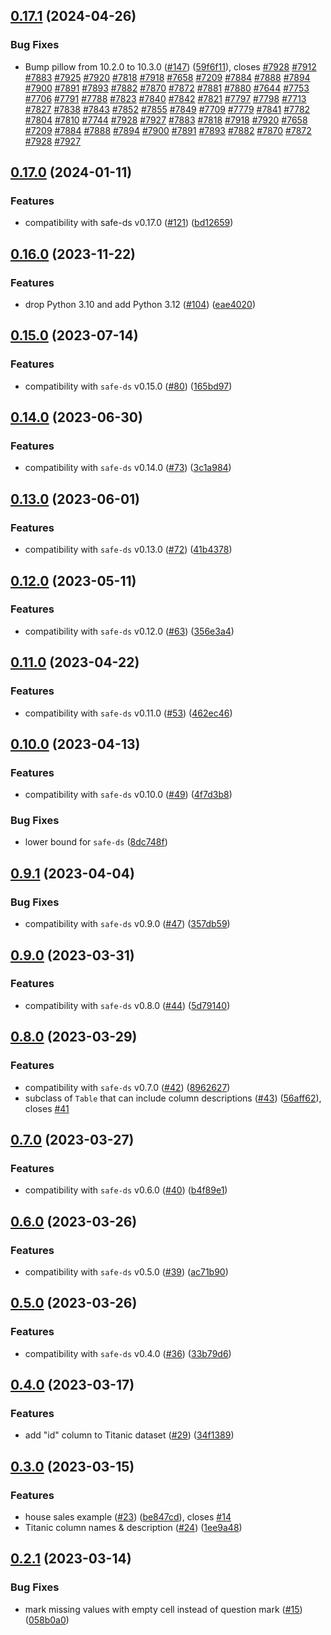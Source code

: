 ## [0.17.1](https://github.com/Safe-DS/Datasets/compare/v0.17.0...v0.17.1) (2024-04-26)


### Bug Fixes

* Bump pillow from 10.2.0 to 10.3.0 ([#147](https://github.com/Safe-DS/Datasets/issues/147)) ([59f6f11](https://github.com/Safe-DS/Datasets/commit/59f6f11a040c9f6bc86e144ec38473816a3cff85)), closes [#7928](https://github.com/Safe-DS/Datasets/issues/7928) [#7912](https://github.com/Safe-DS/Datasets/issues/7912) [#7883](https://github.com/Safe-DS/Datasets/issues/7883) [#7925](https://github.com/Safe-DS/Datasets/issues/7925) [#7920](https://github.com/Safe-DS/Datasets/issues/7920) [#7818](https://github.com/Safe-DS/Datasets/issues/7818) [#7918](https://github.com/Safe-DS/Datasets/issues/7918) [#7658](https://github.com/Safe-DS/Datasets/issues/7658) [#7209](https://github.com/Safe-DS/Datasets/issues/7209) [#7884](https://github.com/Safe-DS/Datasets/issues/7884) [#7888](https://github.com/Safe-DS/Datasets/issues/7888) [#7894](https://github.com/Safe-DS/Datasets/issues/7894) [#7900](https://github.com/Safe-DS/Datasets/issues/7900) [#7891](https://github.com/Safe-DS/Datasets/issues/7891) [#7893](https://github.com/Safe-DS/Datasets/issues/7893) [#7882](https://github.com/Safe-DS/Datasets/issues/7882) [#7870](https://github.com/Safe-DS/Datasets/issues/7870) [#7872](https://github.com/Safe-DS/Datasets/issues/7872) [#7881](https://github.com/Safe-DS/Datasets/issues/7881) [#7880](https://github.com/Safe-DS/Datasets/issues/7880) [#7644](https://github.com/Safe-DS/Datasets/issues/7644) [#7753](https://github.com/Safe-DS/Datasets/issues/7753) [#7706](https://github.com/Safe-DS/Datasets/issues/7706) [#7791](https://github.com/Safe-DS/Datasets/issues/7791) [#7788](https://github.com/Safe-DS/Datasets/issues/7788) [#7823](https://github.com/Safe-DS/Datasets/issues/7823) [#7840](https://github.com/Safe-DS/Datasets/issues/7840) [#7842](https://github.com/Safe-DS/Datasets/issues/7842) [#7821](https://github.com/Safe-DS/Datasets/issues/7821) [#7797](https://github.com/Safe-DS/Datasets/issues/7797) [#7798](https://github.com/Safe-DS/Datasets/issues/7798) [#7713](https://github.com/Safe-DS/Datasets/issues/7713) [#7827](https://github.com/Safe-DS/Datasets/issues/7827) [#7838](https://github.com/Safe-DS/Datasets/issues/7838) [#7843](https://github.com/Safe-DS/Datasets/issues/7843) [#7852](https://github.com/Safe-DS/Datasets/issues/7852) [#7855](https://github.com/Safe-DS/Datasets/issues/7855) [#7849](https://github.com/Safe-DS/Datasets/issues/7849) [#7709](https://github.com/Safe-DS/Datasets/issues/7709) [#7779](https://github.com/Safe-DS/Datasets/issues/7779) [#7841](https://github.com/Safe-DS/Datasets/issues/7841) [#7782](https://github.com/Safe-DS/Datasets/issues/7782) [#7804](https://github.com/Safe-DS/Datasets/issues/7804) [#7810](https://github.com/Safe-DS/Datasets/issues/7810) [#7744](https://github.com/Safe-DS/Datasets/issues/7744) [#7928](https://github.com/Safe-DS/Datasets/issues/7928) [#7927](https://github.com/Safe-DS/Datasets/issues/7927) [#7883](https://github.com/Safe-DS/Datasets/issues/7883) [#7818](https://github.com/Safe-DS/Datasets/issues/7818) [#7918](https://github.com/Safe-DS/Datasets/issues/7918) [#7920](https://github.com/Safe-DS/Datasets/issues/7920) [#7658](https://github.com/Safe-DS/Datasets/issues/7658) [#7209](https://github.com/Safe-DS/Datasets/issues/7209) [#7884](https://github.com/Safe-DS/Datasets/issues/7884) [#7888](https://github.com/Safe-DS/Datasets/issues/7888) [#7894](https://github.com/Safe-DS/Datasets/issues/7894) [#7900](https://github.com/Safe-DS/Datasets/issues/7900) [#7891](https://github.com/Safe-DS/Datasets/issues/7891) [#7893](https://github.com/Safe-DS/Datasets/issues/7893) [#7882](https://github.com/Safe-DS/Datasets/issues/7882) [#7870](https://github.com/Safe-DS/Datasets/issues/7870) [#7872](https://github.com/Safe-DS/Datasets/issues/7872) [#7928](https://github.com/Safe-DS/Datasets/issues/7928) [#7927](https://github.com/Safe-DS/Datasets/issues/7927)

## [0.17.0](https://github.com/Safe-DS/Library-Examples/compare/v0.16.0...v0.17.0) (2024-01-11)


### Features

* compatibility with safe-ds v0.17.0 ([#121](https://github.com/Safe-DS/Library-Examples/issues/121)) ([bd12659](https://github.com/Safe-DS/Library-Examples/commit/bd12659dc45388e91bad972279cb0bd2bf83a49a))

## [0.16.0](https://github.com/Safe-DS/Library-Examples/compare/v0.15.0...v0.16.0) (2023-11-22)


### Features

* drop Python 3.10 and add Python 3.12 ([#104](https://github.com/Safe-DS/Library-Examples/issues/104)) ([eae4020](https://github.com/Safe-DS/Library-Examples/commit/eae402047fd277f5a5a01074048fc658adcce9b0))

## [0.15.0](https://github.com/Safe-DS/Library-Examples/compare/v0.14.0...v0.15.0) (2023-07-14)


### Features

* compatibility with `safe-ds` v0.15.0 ([#80](https://github.com/Safe-DS/Library-Examples/issues/80)) ([165bd97](https://github.com/Safe-DS/Library-Examples/commit/165bd97bfcc252797f5eca281680205c0ef32b6e))

## [0.14.0](https://github.com/Safe-DS/Library-Examples/compare/v0.13.0...v0.14.0) (2023-06-30)


### Features

* compatibility with `safe-ds` v0.14.0 ([#73](https://github.com/Safe-DS/Library-Examples/issues/73)) ([3c1a984](https://github.com/Safe-DS/Library-Examples/commit/3c1a984d186f15517b7b3ffb208eb12b5eaeb3df))

## [0.13.0](https://github.com/Safe-DS/Library-Examples/compare/v0.12.0...v0.13.0) (2023-06-01)


### Features

* compatibility with `safe-ds` v0.13.0 ([#72](https://github.com/Safe-DS/Library-Examples/issues/72)) ([41b4378](https://github.com/Safe-DS/Library-Examples/commit/41b4378a80064fe3fc1ef834ca59e136ee65db41))

## [0.12.0](https://github.com/Safe-DS/Library-Examples/compare/v0.11.0...v0.12.0) (2023-05-11)


### Features

* compatibility with `safe-ds` v0.12.0 ([#63](https://github.com/Safe-DS/Library-Examples/issues/63)) ([356e3a4](https://github.com/Safe-DS/Library-Examples/commit/356e3a492f4df42748a8dbb31c36423b601f7463))

## [0.11.0](https://github.com/Safe-DS/Library-Examples/compare/v0.10.0...v0.11.0) (2023-04-22)


### Features

* compatibility with `safe-ds` v0.11.0 ([#53](https://github.com/Safe-DS/Library-Examples/issues/53)) ([462ec46](https://github.com/Safe-DS/Library-Examples/commit/462ec46240c25f47946f153866b518b6857f73f3))

## [0.10.0](https://github.com/Safe-DS/Library-Examples/compare/v0.9.1...v0.10.0) (2023-04-13)


### Features

* compatibility with `safe-ds` v0.10.0 ([#49](https://github.com/Safe-DS/Library-Examples/issues/49)) ([4f7d3b8](https://github.com/Safe-DS/Library-Examples/commit/4f7d3b84cc2cbd1e445824516f5422598b5556a4))


### Bug Fixes

* lower bound for `safe-ds` ([8dc748f](https://github.com/Safe-DS/Library-Examples/commit/8dc748f43e3676b99e626953d67f909339dae7de))

## [0.9.1](https://github.com/Safe-DS/Library-Examples/compare/v0.9.0...v0.9.1) (2023-04-04)


### Bug Fixes

* compatibility with `safe-ds` v0.9.0 ([#47](https://github.com/Safe-DS/Library-Examples/issues/47)) ([357db59](https://github.com/Safe-DS/Library-Examples/commit/357db59bb8bd10523873d74906579920a67caef8))

## [0.9.0](https://github.com/Safe-DS/Library-Examples/compare/v0.8.0...v0.9.0) (2023-03-31)


### Features

* compatibility with `safe-ds` v0.8.0 ([#44](https://github.com/Safe-DS/Library-Examples/issues/44)) ([5d79140](https://github.com/Safe-DS/Library-Examples/commit/5d79140fc5ad3ba3b96002719f7df56dc507ebdf))

## [0.8.0](https://github.com/Safe-DS/Library-Examples/compare/v0.7.0...v0.8.0) (2023-03-29)


### Features

* compatibility with `safe-ds` v0.7.0 ([#42](https://github.com/Safe-DS/Library-Examples/issues/42)) ([8962627](https://github.com/Safe-DS/Library-Examples/commit/8962627e4e692906501ea5b0fc84d191a4290900))
* subclass of `Table` that can include column descriptions ([#43](https://github.com/Safe-DS/Library-Examples/issues/43)) ([56aff62](https://github.com/Safe-DS/Library-Examples/commit/56aff6212f306973d21aecaa8600a8dd2b2fe3c7)), closes [#41](https://github.com/Safe-DS/Library-Examples/issues/41)

## [0.7.0](https://github.com/Safe-DS/Library-Examples/compare/v0.6.0...v0.7.0) (2023-03-27)


### Features

* compatibility with `safe-ds` v0.6.0 ([#40](https://github.com/Safe-DS/Library-Examples/issues/40)) ([b4f89e1](https://github.com/Safe-DS/Library-Examples/commit/b4f89e1d5b842caaa77cf8c445d2ce4f6c1f67d4))

## [0.6.0](https://github.com/Safe-DS/Library-Examples/compare/v0.5.0...v0.6.0) (2023-03-26)


### Features

* compatibility with `safe-ds` v0.5.0 ([#39](https://github.com/Safe-DS/Library-Examples/issues/39)) ([ac71b90](https://github.com/Safe-DS/Library-Examples/commit/ac71b90404c072e1e511f79114f25332ee4348dc))

## [0.5.0](https://github.com/Safe-DS/Library-Examples/compare/v0.4.0...v0.5.0) (2023-03-26)


### Features

* compatibility with `safe-ds` v0.4.0 ([#36](https://github.com/Safe-DS/Library-Examples/issues/36)) ([33b79d6](https://github.com/Safe-DS/Library-Examples/commit/33b79d6fcd136ae2d22ac976897630087c3bebe5))

## [0.4.0](https://github.com/Safe-DS/Library-Examples/compare/v0.3.0...v0.4.0) (2023-03-17)


### Features

* add "id" column to Titanic dataset ([#29](https://github.com/Safe-DS/Library-Examples/issues/29)) ([34f1389](https://github.com/Safe-DS/Library-Examples/commit/34f1389142658c95e860715b29c4261dee52b61a))

## [0.3.0](https://github.com/Safe-DS/Library-Examples/compare/v0.2.1...v0.3.0) (2023-03-15)


### Features

* house sales example ([#23](https://github.com/Safe-DS/Library-Examples/issues/23)) ([be847cd](https://github.com/Safe-DS/Library-Examples/commit/be847cdb807b133f0341c366933e92d1a7d22446)), closes [#14](https://github.com/Safe-DS/Library-Examples/issues/14)
* Titanic column names & description ([#24](https://github.com/Safe-DS/Library-Examples/issues/24)) ([1ee9a48](https://github.com/Safe-DS/Library-Examples/commit/1ee9a482f7d7f54b36d21ce53c5dbfa3299fece8))

## [0.2.1](https://github.com/Safe-DS/Library-Examples/compare/v0.2.0...v0.2.1) (2023-03-14)


### Bug Fixes

* mark missing values with empty cell instead of question mark ([#15](https://github.com/Safe-DS/Library-Examples/issues/15)) ([058b0a0](https://github.com/Safe-DS/Library-Examples/commit/058b0a051b5a6efd971d9ad995a26fb6437a420b))
